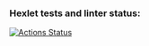 ### Hexlet tests and linter status:
[![Actions Status](https://github.com/seenerve/frontend-project-46/workflows/hexlet-check/badge.svg)](https://github.com/seenerve/frontend-project-46/actions)